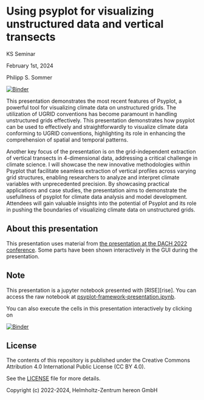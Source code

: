 # Using psyplot for visualizing unstructured data and vertical transects

KS Seminar

February 1st, 2024

Philipp S. Sommer

[![Binder](https://mybinder.org/badge_logo.svg)](https://mybinder.org/v2/gh/Chilipp/psyplot-KS-Seminar-20240201/main?filepath=psyplot-framework-presentation.ipynb)


This presentation demonstrates the most recent features of Psyplot, a powerful tool for visualizing climate data on unstructured grids. The utilization of UGRID conventions has become paramount in handling unstructured grids effectively. This presentation demonstrates how psyplot can be used to effectively and straightforwardly to visualize climate data conforming to UGRID conventions, highlighting its role in enhancing the comprehension of spatial and temporal patterns.

Another key focus of the presentation is on the grid-independent extraction of vertical transects in 4-dimensional data, addressing a critical challenge in climate science. I will showcase the new innovative methodologies within Psyplot that facilitate seamless extraction of vertical profiles across varying grid structures, enabling researchers to analyze and interpret climate variables with unprecedented precision. By showcasing practical applications and case studies, the presentation aims to demonstrate the usefullness of psyplot for climate data analysis and model development. Attendees will gain valuable insights into the potential of Psyplot and its role in pushing the boundaries of visualizing climate data on unstructured grids.



## About this presentation

This presentation uses material from 
[the presentation at the DACH 2022 conference][DACH2022]. Some parts have been 
shown interactively in the GUI during the presentation.

[DACH2022]: https://github.com/Chilipp/psyplot-DACH2022-presentation


## Note

This presentation is a jupyter notebook presented with [RISE][rise]. You can
access the raw notebook at
[psyplot-framework-presentation.ipynb](psyplot-framework-presentation.ipynb).

You can also execute the cells in this presentation interactively by clicking
on

[![Binder](https://mybinder.org/badge_logo.svg)](https://mybinder.org/v2/gh/Chilipp/psyplot-KS-Seminar-20240201/main?filepath=psyplot-framework-presentation.ipynb)


## License

The contents of this repository is published under the Creative Commons
Attribution 4.0 International Public License (CC BY 4.0).

See the [LICENSE](LICENSE) file for more details.

Copyright (c) 2022-2024, Helmholtz-Zentrum hereon GmbH
